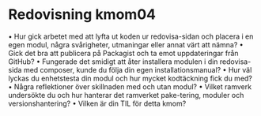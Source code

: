 ---
---
Redovisning kmom04
=========================

•	Hur gick arbetet med att lyfta ut koden ur redovisa-sidan och placera i en egen modul, några svårigheter, utmaningar eller annat värt att nämna?
•	Gick det bra att publicera på Packagist och ta emot uppdateringar från GitHub?
•	Fungerade det smidigt att åter installera modulen i din redovisa-sida med composer, kunde du följa din egen installationsmanual?
•	Hur väl lyckas du enhetstesta din modul och hur mycket kodtäckning fick du med?
•	Några reflektioner över skillnaden med och utan modul?
•	Vilket ramverk undersökte du och hur hanterar det ramverket pake-tering, moduler och versionshantering?
•	Vilken är din TIL för detta kmom?
